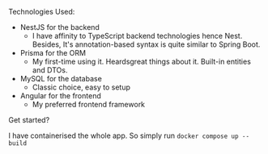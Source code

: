 Technologies Used: 
- NestJS for the backend
  - I have affinity to TypeScript backend technologies hence Nest. Besides, It's annotation-based syntax is quite similar to Spring Boot.
- Prisma for the ORM
  - My first-time using it. Heardsgreat things about it. Built-in entities and DTOs.   
- MySQL for the database
  - Classic choice, easy to setup 
- Angular for the frontend
  - My preferred frontend framework

Get started?

  I have containerised the whole app. So simply run `docker compose up --build`   
